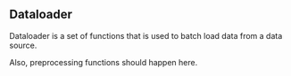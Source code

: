 ## Dataloader

Dataloader is a set of functions that is used to batch load data from a data source.

Also, preprocessing functions should happen here.